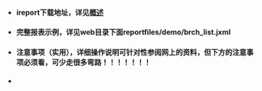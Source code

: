 * #### ireport下载地址，详见[概述](/README.md)
* #### 完整报表示例，详见web目录下面reportfiles/demo/brch\_list.jxml
* #### 注意事项（实用），详细操作说明可针对性参阅网上的资料，但下方的注意事项必须看，可少走很多弯路！！！！！！！
* #### 



